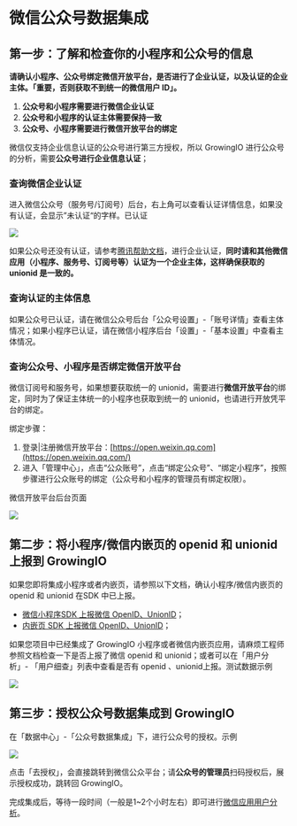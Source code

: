 # 微信公众号数据集成

## 第一步：了解和检查你的小程序和公众号的信息 <a id="di-yi-bu-le-jie-he-jian-cha-ni-de-xiao-cheng-xu-he-gong-zhong-hao-de-xin-xi"></a>

**请确认小程序、公众号绑定微信开放平台，是否进行了企业认证，以及认证的企业主体。「重要，否则获取不到统一的微信用户 ID」。**

1. **公众号和小程序需要进行微信企业认证**
2. **公众号和小程序的认证主体需要保持一致**
3. **公众号、小程序需要进行微信开放平台的绑定**

微信仅支持企业信息认证的公众号进行第三方授权，所以 GrowingIO 进行公众号的分析，需要**公众号进行企业信息认证**；

### 查询微信企业认证 <a id="cha-xun-wei-xin-qi-ye-ren-zheng"></a>

进入微信公众号（服务号/订阅号）后台，右上角可以查看认证详情信息，如果没有认证，会显示”未认证“的字样。已认证

![](https://docs.growingio.com/.gitbook/assets/-LGNxeGABUADKiTWTaEM-LmIlvzi0Cu7jSExGzBj-LmIymK3VO-vkRl13bWvimage.png)

如果公众号还没有认证，请参考[腾讯帮助文档](https://kf.qq.com/faq/161220Brem2Q161220uUjERB.html)，进行企业认证，**同时请和其他微信应用（小程序、服务号、订阅号等）认证为一个企业主体，这样确保获取的 unionid 是一致的。**

### 查询认证的主体信息 <a id="cha-xun-ren-zheng-de-zhu-ti-xin-xi"></a>

如果公众号已认证，请在微信公众号后台「公众号设置」-「账号详情」查看主体情况；如果小程序已认证，请在微信小程序后台「设置」-「基本设置」中查看主体情况。

### 查询公众号、小程序是否绑定微信开放平台 <a id="cha-xun-gong-zhong-hao-xiao-cheng-xu-yuan-shi-fou-bang-ding-wei-xin-kai-fang-ping-tai"></a>

微信订阅号和服务号，如果想要获取统一的 unionid，需要进行**微信开放平台**的绑定，同时为了保证主体统一的小程序也获取到统一的 unionid，也请进行开放凭平台的绑定。

绑定步骤：

1. 登录\|注册微信开放平台：[https://open.weixin.qq.com](https://open.weixin.qq.com/)​
2. 进入「管理中心」，点击“公众账号”，点击“绑定公众号”、“绑定小程序”，按照步骤进行公众账号的绑定（公众号和小程序的管理员有绑定权限）。

微信开放平台后台页面

![](https://docs.growingio.com/.gitbook/assets/-LGNxeGABUADKiTWTaEM-Lmn5ePx-4cqahcZrnBG-LmnAuB8c3DDI13JqVukimage.png)

## **第二步：将小程序/微信内嵌页的 openid 和 unionid 上报到 GrowingIO** <a id="di-er-bu-jiang-xiao-cheng-xu-wei-xin-nei-qian-ye-de-openid-he-unionid-shang-bao-dao-growingio"></a>

如果您即将集成小程序或者内嵌页，请参照以下文档，确认小程序/微信内嵌页的 openid 和 unionid 在SDK 中已上报。

* ​[微信小程序SDK 上报微信 OpenID、UnionID](../../kai-fa-zhe-wen-dang/sdkintegrated/other-sdk/minp-sdk.md#4-wei-xin-yong-hu-xin-xi-de-pei-zhi)；
* ​[内嵌页 SDK 上报微信 OpenID、UnionID](../../kai-fa-zhe-wen-dang/sdkintegrated/other-sdk/h5-sdk.md#wei-xin-yong-hu-xin-xi-de-pei-zhi)；​

如果您项目中已经集成了 GrowingIO 小程序或者微信内嵌页应用，请麻烦工程师参照文档检查一下是否上报了微信 openid 和 unionid；或者可以在「用户分析」- 「用户细查」列表中查看是否有 openid 、unionid上报。测试数据示例

![](https://docs.growingio.com/.gitbook/assets/-LGNxeGABUADKiTWTaEM-LmIlvzi0Cu7jSExGzBj-LmJ7RQQVigjBEvb3BXwimage.png)

## **第三步：授权公众号数据集成到 GrowingIO** <a id="di-san-bu-shou-quan-gong-zhong-hao-shu-ju-ji-cheng-dao-growingio"></a>

在「数据中心」-「公众号数据集成」下，进行公众号的授权。示例

![](https://docs.growingio.com/.gitbook/assets/-LGNxeGABUADKiTWTaEM-LmIlvzi0Cu7jSExGzBj-LmJ7xq5Eal5zaOja54Vimage.png)

点击「去授权」，会直接跳转到微信公众平台；请**公众号的管理员**扫码授权后，展示授权成功，跳转回 GrowingIO。

完成集成后，等待一段时间（一般是1~2个小时左右）即可进行[微信应用用户分析](../../chan-pin-shi-yong-wen-dang-fen-ban/yong-hu-ku/ye-wu-chang-jing/wx-user.md)。

